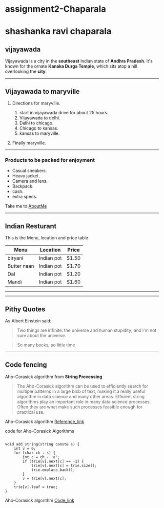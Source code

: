 # assignment2-Chaparala
# shashanka ravi chaparala
## vijayawada
Vijayawada is a city in the **southeast** Indian state of **Andhra Pradesh**. It's known for the ornate **Kanaka Durga Temple**, which sits atop a hill overlooking the **city**.

****
## Vijayawada to maryville

1. Directions for maryville.
   1. start in vijayawada drive for about 25 hours.
   2. Vijayawada to delhi.
   3. Delhi to chicago.
   4. Chicago to kansas.
   5. kansas to maryville.
        
2. Finally maryville.

****

### Products to be packed for enjoyment

- Casual sneakers.
- Heavy jacket.
- Camera and lens.
- Backpack.
- cash.
- extra specs.

Take me to [AboutMe](AboutMe.md)

---
## Indian Resturant
This is the Menu, location and price table

| Menu		    | Location	  | Price    |
| ------------- | --------    | -------- |
| biryani	    | Indian pot  | $1.50    |
| Butter naan	| Indian pot  | $1.70    |
| Dal           | Indian pot  | $1.20    |
| Mandi	        | Indian pot  | $1.60    |

---

---
## Pithy Quotes

As Albert Einstein said:

> Two things are infinite: the universe and human stupidity; and I'm not sure about the universe.

> So many books, so little time

---

## Code fencing

Aho–Corasick algorithm from **String Processing**

>The Aho-Corasick algorithm can be used to efficiently search for multiple patterns in a large blob of text, making it a really useful algorithm in data science and many other areas.
>Efficient string algorithms play an important role in many data science processes. Often they are what make such processes feasible enough for practical use.

Aho–Corasick algorithm [Reference_link](https://en.wikipedia.org/wiki/Aho%E2%80%93Corasick_algorithm)

code for Aho–Corasick Algorithms

```

void add_string(string const& s) {
    int v = 0;
    for (char ch : s) {
        int c = ch - 'a';
        if (trie[v].next[c] == -1) {
            trie[v].next[c] = trie.size();
            trie.emplace_back();
        }
        v = trie[v].next[c];
    }
    trie[v].leaf = true;
}
```


Aho–Corasick algorithm [Code_link](https://cp-algorithms.com/string/aho_corasick.html)